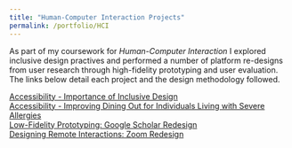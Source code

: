 ```yaml
---
title: "Human-Computer Interaction Projects"
permalink: /portfolio/HCI
---
```


As part of my coursework for *Human-Computer Interaction* I explored inclusive design practives and performed a number of platform re-designs from user research through high-fidelity prototyping and user evaluation. The links below detail each project and the design methodology followed. 

[Accessibility - Importance of Inclusive Design](/portfolio/HCI-Inclusive-Design-Blog)                 
[Accessibility - Improving Dining Out for Individuals Living with Severe Allergies](/portfolio/HCI-Accessibility)           
[Low-Fidelity Prototyping: Google Scholar Redesign](/portfolio/HCI-Low-Fid-Protyping)              
[Designing Remote Interactions: Zoom Redesign](/portfolio/HCI-Designing-Remote-Interactions)                  
